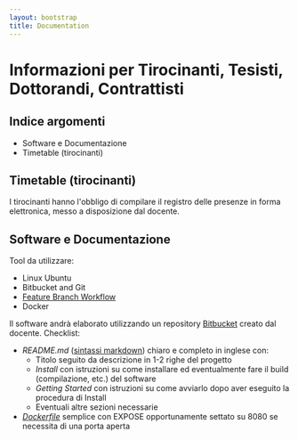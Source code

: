 ```yaml
---
layout: bootstrap
title: Documentation
---
```


Informazioni per Tirocinanti, Tesisti, Dottorandi, Contrattisti
===============================================================

Indice argomenti
----------------
  - Software e Documentazione
  - Timetable (tirocinanti)

Timetable (tirocinanti)
-----------------------
I tirocinanti hanno l'obbligo di compilare il registro delle presenze in forma elettronica, messo a disposizione dal docente.


Software e Documentazione
-------------------------
Tool da utilizzare:

  - Linux Ubuntu
  - Bitbucket and Git
  - [Feature Branch Workflow](https://www.atlassian.com/git/tutorials/comparing-workflows/feature-branch-workflow/)
  - Docker
  
Il software andrà elaborato utilizzando un repository [Bitbucket](https://bitbucket.org/) creato dal docente.
Checklist:

  - *README.md* ([sintassi markdown](https://confluence.atlassian.com/bitbucketserver/markdown-syntax-guide-776639995.html)) chiaro e completo in inglese con:
     - Titolo seguito da descrizione in 1-2 righe del progetto
     - *Install* con istruzioni su come installare ed eventualmente fare il build (compilazione, etc.) del software
     - *Getting Started* con istruzioni su come avviarlo dopo aver eseguito la procedura di Install
     - Eventuali altre sezioni necessarie
  - *[Dockerfile](https://docs.docker.com/engine/reference/builder/)* semplice con EXPOSE opportunamente settato su 8080 se necessita di una porta aperta
 
